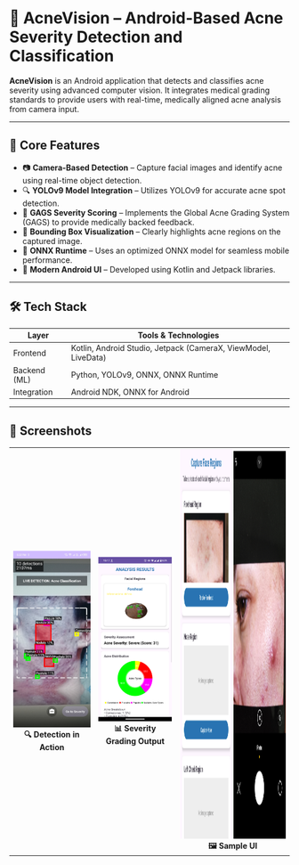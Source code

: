 # 🤖 AcneVision – Android-Based Acne Severity Detection and Classification

**AcneVision** is an Android application that detects and classifies acne severity using advanced computer vision. 
It integrates medical grading standards to provide users with real-time, medically aligned acne analysis from camera input.

---

## 🧠 Core Features

- 📷 **Camera-Based Detection** – Capture facial images and identify acne using real-time object detection.
- 🔍 **YOLOv9 Model Integration** – Utilizes YOLOv9 for accurate acne spot detection.
- 🧪 **GAGS Severity Scoring** – Implements the Global Acne Grading System (GAGS) to provide medically backed feedback.
- 🔲 **Bounding Box Visualization** – Clearly highlights acne regions on the captured image.
- 🔄 **ONNX Runtime** – Uses an optimized ONNX model for seamless mobile performance.
- 📱 **Modern Android UI** – Developed using Kotlin and Jetpack libraries.

---

## 🛠️ Tech Stack

| Layer        | Tools & Technologies                      |
|--------------|--------------------------------------------|
| Frontend     | Kotlin, Android Studio, Jetpack (CameraX, ViewModel, LiveData) |
| Backend (ML) | Python, YOLOv9, ONNX, ONNX Runtime         |
| Integration  | Android NDK, ONNX for Android              |

---

## 📸 Screenshots

<table>
  <tr>
    <td align="center">
      <img src="./screenshots/realtime_scan.jpg" alt="Detection View" width="300"/><br/>
      <strong>🔍 Detection in Action</strong>
    </td>
    <td align="center">
      <img src="./screenshots/gags_result.png" alt="Severity Output" width="300"/><br/>
      <strong>📊 Severity Grading Output</strong>
    </td>
      <td align="center">
      <img src="./screenshots/capture_image.png" alt="Sample UI" width="500" height="700"/><br/>
      <strong>🖼️ Sample UI</strong>
    </td>
  </tr>
</table>

